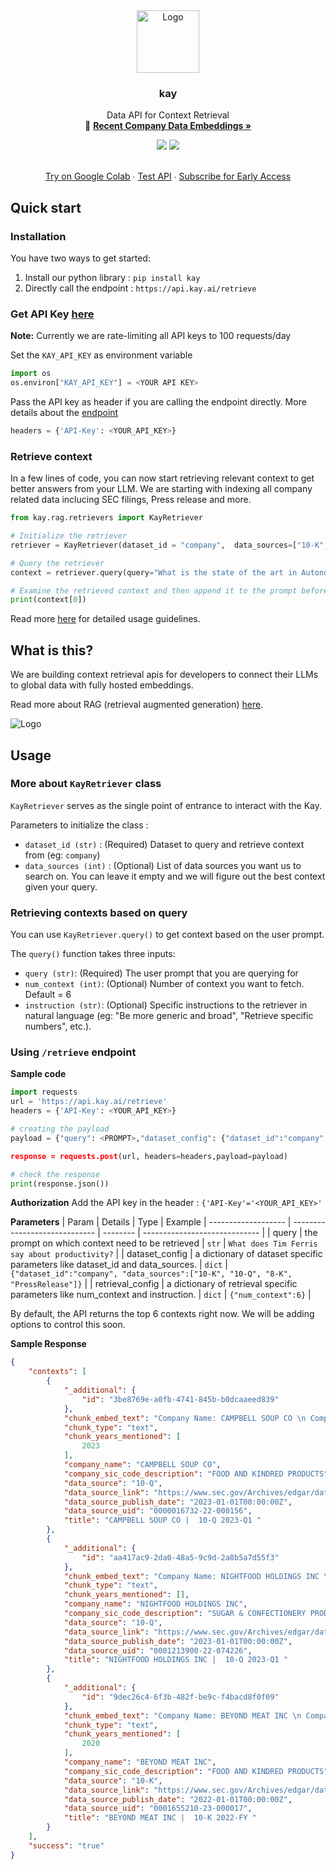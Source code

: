 <div align="center">
  <a href="http://kay.ai">
    <img src="https://i.ibb.co/7jT6nnL/photo-2023-08-30-10-05-04.jpg" alt="Logo" width="100" height="100">
  </a>

  <h3 align="center">kay</h3>

  <p align="center">
    Data API for Context Retrieval <br/>
   🚀 <a href="https://kay.ai"><strong>Recent Company Data Embeddings »</strong></a>
 
  </p>
  <a href="https://pepy.tech/project/kay" alt="Downloads">
        <img src="https://static.pepy.tech/personalized-badge/kay?period=month&units=international_system&left_color=grey&right_color=brightgreen&left_text=downloads/month" /></a>
  <a>
    <img src="https://img.shields.io/github/license/kaydotai/kay"/>
  </a>
  <p align="center">
    <br />
     <a href="https://colab.research.google.com/drive/1yhBhLmiPNtc06qVnjQRLsWuQDID3_cwl?usp=sharing">Try on Google Colab</a>
    ∙
    <a href="https://playground.embedding.store/podcasts?__theme=light">Test API</a>
    ∙
    <a href="https://www.embedding.store/">Subscribe for Early Access</a>
  </p>
</div>


## Quick start
### Installation
You have two ways to get started:
1. Install our python library : `pip install kay`
2. Directly call the endpoint : `https://api.kay.ai/retrieve`


### Get API Key [here](https://api.kay.ai/register)
**Note:** Currently we are rate-limiting all API keys to 100 requests/day

Set the `KAY_API_KEY` as environment variable
```python
import os
os.environ["KAY_API_KEY"] = <YOUR API KEY> 
```
Pass the API key as header if you are calling the endpoint directly. More details about the [endpoint](#using-retrieve-endpoint)
```python
headers = {'API-Key': <YOUR_API_KEY>}
```

### Retrieve context
In a few lines of code, you can now start retrieving relevant context to get better answers from your LLM. We are starting with indexing all company related data inclucing SEC filings, Press release and more. 
```python
from kay.rag.retrievers import KayRetriever

# Initialize the retriever
retriever = KayRetriever(dataset_id = "company",  data_sources=["10-K", "10-Q", "8-K", "PressRelease"])

# Query the retriever
context = retriever.query(query="What is the state of the art in Autonomous Driving security and safety?",num_context=3)

# Examine the retrieved context and then append it to the prompt before you call your LLM
print(context[0])
```

Read more [here](#usage) for detailed usage guidelines. 

## What is this?
We are building context retrieval apis for developers to connect their LLMs to global data with fully hosted embeddings.

Read more about RAG (retrieval augmented generation) [here](https://twitter.com/pwang_szn/status/1663123050097946624). 

<img src="https://i.ibb.co/hR07N8k/content.png" alt="Logo">

## Usage
### More about `KayRetriever` class
`KayRetriever` serves as the single point of entrance to interact with the Kay.

Parameters to initialize the class :
- `dataset_id (str)` : (Required) Dataset to query and retrieve context from (eg: `company`)
- `data_sources (int)` : (Optional) List of data sources you want us to search on. You can leave it empty and we will figure out the best context given your query.


### Retrieving contexts based on query
You can use `KayRetriever.query()` to get context based on the user prompt.

The `query()` function takes three inputs:
- `query (str)`: (Required) The user prompt that you are querying for 
- `num_context (int)`: (Optional) Number of context you want to fetch. Default = 6
- `instruction (str)`: (Optional) Specific instructions to the retriever in natural language (eg: "Be more generic and broad", "Retrieve specific numbers", etc.).


### Using `/retrieve` endpoint 
**Sample code**
  ```python
  import requests
  url = 'https://api.kay.ai/retrieve'
  headers = {'API-Key': <YOUR_API_KEY>}

  # creating the payload
  payload = {"query": <PROMPT>,"dataset_config": {"dataset_id":"company", "data_sources":["10-K", "10-Q", "8-K", "PressRelease"]},"retrieval_config:{"num_context":6}}

  response = requests.post(url, headers=headers,payload=payload)

  # check the response
  print(response.json())
  ```

**Authorization**
Add the API key in the header : `{'API-Key'='<YOUR_API_KEY>'`

**Parameters**
| Param             | Details | Type  | Example
| ------------------- | ----------------------------- | -------- | ----------------------------- |
| query | the prompt on which context need to be retrieved  | `str`  | `What does Tim Ferris say about productivity?` |
| dataset_config | a dictionary of dataset specific parameters like dataset_id and data_sources.  |  `dict` | `{"dataset_id":"company", "data_sources":["10-K", "10-Q", "8-K", "PressRelease"]}` |
| retrieval_config | a dictionary of retrieval specific parameters like num_context and instruction. |  `dict` | `{"num_context":6}` |


By default, the API returns the top 6 contexts right now. We will be adding options to control this soon.

**Sample Response**
```json
{
    "contexts": [
        {
            "_additional": {
                "id": "3be8769e-a0fb-4741-845b-b0dcaaeed839"
            },
            "chunk_embed_text": "Company Name: CAMPBELL SOUP CO \n Company Industry: FOOD AND KINDRED PRODUCTS \n Form Title: 10-Q 2023-Q1 \n Form Section: Risk Factors \n Text: The ultimate impact depends on the severity and duration of the pandemic, including the emergence and spread of new COVID 19 variants and resurgences, the continued availability and effectiveness of vaccines and actions taken by government authorities and other third parties in response to the pandemic.We will continue to evaluate the extent to which the COVID 19 pandemic will impact our business, consolidated results of operations and financial condition.Net periodic pension and postretirement benefit income excluding any actuarial losses or gains is estimated to be approximately $35 million lower in 2023, subject to the impact of interim remeasurements.The decrease in 2023 is due to increases in discount rates used to determine the benefit obligations and a decline in the market value of plan assets.Summary of Results This Summary of Results provides significant highlights from the discussion and analysis that follows.Net sales increased 15% in the quarter to $2.575 billion due to inflation driven pricing and sales allowances, partially offset by volume declines.Gross profit, as a percent of sales, was 32.4% in 2023 compared to 32.3% in the prior year quarter.The increase was primarily due to inflation driven pricing actions, supply chain productivity improvements, lower promotional spending and lower restructuring related costs, partially offset by higher cost inflation and other supply chain costs as well as unfavorable volume/mix.",
            "chunk_type": "text",
            "chunk_years_mentioned": [
                2023
            ],
            "company_name": "CAMPBELL SOUP CO",
            "company_sic_code_description": "FOOD AND KINDRED PRODUCTS",
            "data_source": "10-Q",
            "data_source_link": "https://www.sec.gov/Archives/edgar/data/16732/000001673222000156",
            "data_source_publish_date": "2023-01-01T00:00:00Z",
            "data_source_uid": "0000016732-22-000156",
            "title": "CAMPBELL SOUP CO |  10-Q 2023-Q1 "
        },
        {
            "_additional": {
                "id": "aa417ac9-2da0-48a5-9c9d-2a8b5a7d55f3"
            },
            "chunk_embed_text": "Company Name: NIGHTFOOD HOLDINGS INC \n Company Industry: SUGAR & CONFECTIONERY PRODUCTS \n Form Title: 10-Q 2023-Q1 \n Form Section: Financial Statements \n Text: The accompanying financial statements do not include any adjustments to reflect the possible future effects on recoverability and reclassification of assets or the amounts and classification of liabilities that may result from the outcome of this uncertainty.The outbreak of the novel coronavirus (COVID 19), including the measures to reduce its spread, and the impact on the economy, cannot fully be understood and identified.Indications to date are that there are somewhat offsetting factors relating to the impact on our Company.Industry data shows that supermarket sales remain up, with more people spending more time at home.Anecdotally and statistically, snacking activity is also up while consumers are reporting a decrease in sleep quality and sleep satisfaction.The offsetting factors are the impact of the virus on the overall economy, and the impact that a down economic period can have on consumer behavior, including potential reductions in travel, hotel occupancy, and trial of new brands.Greater unemployment, recession, and other possible unforeseen factors are shown to have an impact.Research indicates that consumers are less likely to try new brands during economic recession and stress, returning to the legacy brands they've known for decades.",
            "chunk_type": "text",
            "chunk_years_mentioned": [],
            "company_name": "NIGHTFOOD HOLDINGS INC",
            "company_sic_code_description": "SUGAR & CONFECTIONERY PRODUCTS",
            "data_source": "10-Q",
            "data_source_link": "https://www.sec.gov/Archives/edgar/data/1593001/000121390022074226",
            "data_source_publish_date": "2023-01-01T00:00:00Z",
            "data_source_uid": "0001213900-22-074226",
            "title": "NIGHTFOOD HOLDINGS INC |  10-Q 2023-Q1 "
        },
        {
            "_additional": {
                "id": "9dec26c4-6f3b-482f-be9c-f4bacd8f0f09"
            },
            "chunk_embed_text": "Company Name: BEYOND MEAT INC \n Company Industry: FOOD AND KINDRED PRODUCTS \n Form Title: 10-K 2022-FY \n Form Section: Risk Factors \n Text: Starting in 2020, the COVID 19 pandemic had a significant impact on the worldwide economy and, in turn, our business, financial condition and results of operations.Although we expect the impacts of the pandemic, and the resulting effects on the economy, on us to continue to decline, we are likely to see certain prolonged effects.For example, certain of our QSR customers reduced their menu offerings in response to COVID 19, which negatively impacted plant based food items.If those customers are slow to re expand their menus, or choose not to put plant based products back on their menus, our business could be adversely affected.As global economic conditions continue to be volatile or uncertain and recessionary or inflationary pressures exist, trends in consumer discretionary spending also remain unpredictable and subject to changes.We have seen consumers shift purchases to lower priced or other perceived value offerings during economic downturns as a result of various factors, including job losses, inflation, higher taxes, reduced access to credit, change in federal economic policy and recent international trade disputes.In particular, consumers have reduced the amount of plant based food products that they purchase where there are conventional animal based protein offerings, which generally have lower retail prices.In addition, consumers may choose to purchase private label products rather than branded products because they are generally less expensive.",
            "chunk_type": "text",
            "chunk_years_mentioned": [
                2020
            ],
            "company_name": "BEYOND MEAT INC",
            "company_sic_code_description": "FOOD AND KINDRED PRODUCTS",
            "data_source": "10-K",
            "data_source_link": "https://www.sec.gov/Archives/edgar/data/1655210/000165521023000017",
            "data_source_publish_date": "2022-01-01T00:00:00Z",
            "data_source_uid": "0001655210-23-000017",
            "title": "BEYOND MEAT INC |  10-K 2022-FY "
        }
    ],
    "success": "true"
}

```
